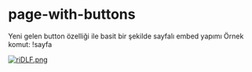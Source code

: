 # page-with-buttons
Yeni gelen button özelliği ile basit bir şekilde sayfalı embed yapımı
Örnek komut: !sayfa

<a href="https://im.ge/i/riDLF"><img src="https://s1.im.ge/2021/06/26/riDLF.png" alt="riDLF.png" border="0"></a>
